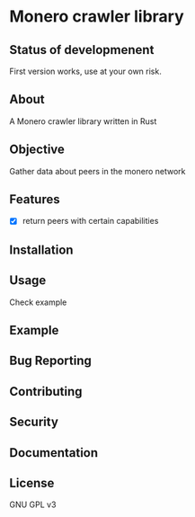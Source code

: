 # Monero crawler library

## Status of developmenent

First version works, use at your own risk.

## About

A Monero crawler library written in Rust

## Objective

Gather data about peers in the monero network

## Features

- [x] return peers with certain capabilities

## Installation

## Usage

Check example

## Example

## Bug Reporting

## Contributing

## Security

## Documentation

## License

GNU GPL v3
